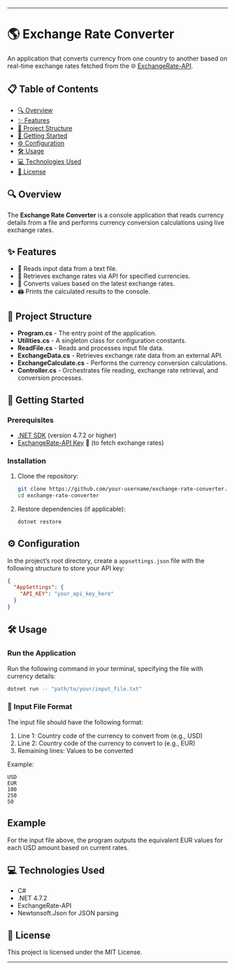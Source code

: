 
---

# 🌎 Exchange Rate Converter

An application that converts currency from one country to another based on real-time exchange rates fetched from the 🌐 [ExchangeRate-API](https://www.exchangerate-api.com/).

## 📋 Table of Contents
- [🔍 Overview](#-overview)
- [✨ Features](#-features)
- [📁 Project Structure](#-project-structure)
- [🚀 Getting Started](#-getting-started)
- [⚙️ Configuration](#️-configuration)
- [🛠 Usage](#-usage)
- [💻 Technologies Used](#-technologies-used)
- [📄 License](#-license)

## 🔍 Overview
The **Exchange Rate Converter** is a console application that reads currency details from a file and performs currency conversion calculations using live exchange rates.

## ✨ Features
- 📄 Reads input data from a text file.
- 🔗 Retrieves exchange rates via API for specified currencies.
- 💸 Converts values based on the latest exchange rates.
- 🖨 Prints the calculated results to the console.

## 📁 Project Structure
- **Program.cs** - The entry point of the application.
- **Utilities.cs** - A singleton class for configuration constants.
- **ReadFile.cs** - Reads and processes input file data.
- **ExchangeData.cs** - Retrieves exchange rate data from an external API.
- **ExchangeCalculate.cs** - Performs the currency conversion calculations.
- **Controller.cs** - Orchestrates file reading, exchange rate retrieval, and conversion processes.

## 🚀 Getting Started

### Prerequisites
- [.NET SDK](https://dotnet.microsoft.com/download) (version 4.7.2 or higher)
- [ExchangeRate-API Key](https://www.exchangerate-api.com/) 🔑 (to fetch exchange rates)

### Installation
1. Clone the repository:
   ```bash
   git clone https://github.com/your-username/exchange-rate-converter.git
   cd exchange-rate-converter
   ```

2. Restore dependencies (if applicable):
   ```bash
   dotnet restore
   ```

## ⚙️ Configuration
In the project’s root directory, create a `appsettings.json` file with the following structure to store your API key:

```json
{
  "AppSettings": {
    "API_KEY": "your_api_key_here"
  }
}
```

## 🛠 Usage

### Run the Application
Run the following command in your terminal, specifying the file with currency details:
```bash
dotnet run -- "path/to/your/input_file.txt"
```

### 📄 Input File Format
The input file should have the following format:
1. Line 1: Country code of the currency to convert from (e.g., USD)
2. Line 2: Country code of the currency to convert to (e.g., EUR)
3. Remaining lines: Values to be converted

Example:
```
USD
EUR
100
250
50
```

## Example
For the input file above, the program outputs the equivalent EUR values for each USD amount based on current rates.

## 💻 Technologies Used
- C#
- .NET 4.7.2
- ExchangeRate-API
- Newtonsoft.Json for JSON parsing

## 📄 License
This project is licensed under the MIT License.

---
